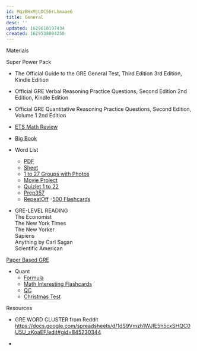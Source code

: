 ```yaml
---
id: MqzBHxMjLDC55rLhmaae6
title: General
desc: ''
updated: 1629610197434
created: 1629538004250
---
```


Materials

Super Power Pack
- The Official Guide to the GRE General Test, Third Edition 3rd Edition, Kindle Edition

- Official GRE Verbal Reasoning Practice Questions, Second Edition 2nd Edition, Kindle Edition

- Official GRE Quantitative Reasoning Practice Questions, Second Edition, Volume 1 2nd Edition

- [ETS Math Review](/assets/pdf/gre_math_review.pdf)

- [Big Book](/assets/pdf/Big_Book_New_Edition.pdf)

- Word List
    - [PDF](https://gregmatapi.s3.amazonaws.com/media/misc/files/gregmat_wordlist.pdf)
    - [Sheet](https://docs.google.com/spreadsheets/d/1jRATLVV34vATsL4Y67fZZXQc7qZPYc0c0Yk7Bykh4fw/edit#gid=0)
    - [1 to 27 Groups with Photos](https://drive.google.com/file/d/1Ux9VWn5-nJJqmw4_I1UkwUybY8eDQnBv/view)
    - [Movie Project](https://docs.google.com/spreadsheets/d/1k2DQmWf6v8A5_MyAx6qANZjDkhqa3a0r7wkyHjQxYCE/edit?usp=sharing)
    - [Quizlet 1 to 22](https://quizlet.com/saint1729/folders/gregmat/sets)
    - [Prep357](https://www.prepscholar.com/gre/blog/wp-content/uploads/sites/3/2016/11/PrepScholar-357-GRE-words-list.pdf)
    - [RepeatOff](https://www.powerscore.com/gre/help/content/Repeat-Offenders-Vocabulary.pdf)
    -[500 Flashcards](https://quizlet.com/18795939/gre-basic-flash-cards/)

- GRE-LEVEL READING  
The Economist  
The New York Times  
The New Yorker  
Sapiens  
Anything by Carl Sagan  
Scientific American  

[Paper Based GRE](/assets/pdf/practice_book_GRE_pb_revised_general_test.pdf)


- Quant  
    - [Formula](/assets/pdf/GRE_Equation_Guide_TTP.pdf)
    - [Math Interesting Flashcards](https://www.greenlighttestprep.com/sites/default/files/GRE%20Math%20flashcards%20-%20GreenlightTestPrep_1.pdf)
    - [QC](https://www.greenlighttestprep.com/sites/default/files/GRE%20Math%20flashcards%20-%20GreenlightTestPrep_1.pdf)
    - [Christmas Test](https://drive.google.com/file/d/1q26DxqumsBA4jipCRe5Kh2ITutimgqge/view)

Resources
- GRE WORD CLUSTER from Reddit
https://docs.google.com/spreadsheets/d/1dS9Vmzh1WJIE5h5cxSHQC0U5U_zKoaEF/edit#gid=845230344

- 


